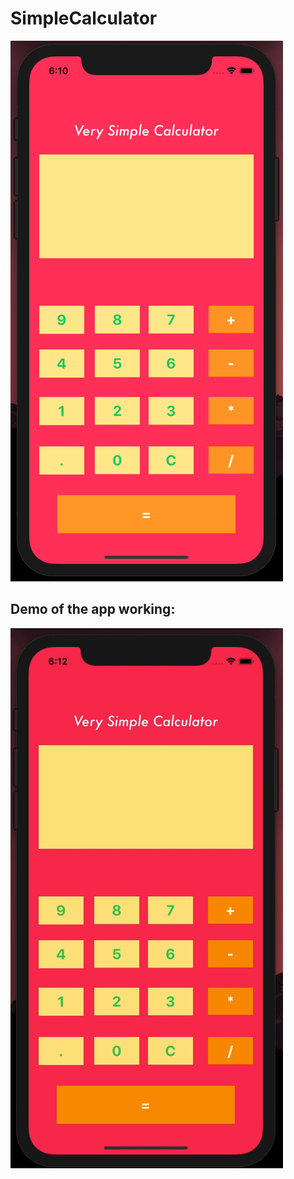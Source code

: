 # SimpleCalculator

![Home Screen](/images/Home.png)

## Demo of the app working:

![Demo](/images/demo.gif)
